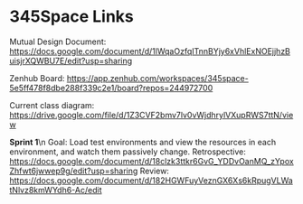 # 345Space Links

Mutual Design Document: https://docs.google.com/document/d/1lWqaOzfqITnnBYjy6xVhlExNOEjjhzBuisjrXQWBU7E/edit?usp=sharing

Zenhub Board: https://app.zenhub.com/workspaces/345space-5e5ff478f8dbe288f339c2e1/board?repos=244972700

Current class diagram: https://drive.google.com/file/d/1Z3CVF2bmv7lv0vWjdhrylVXupRWS7ttN/view

**Sprint 1**\n
Goal: Load test environments and view the resources in each environment, and watch them passively change.
Retrospective: https://docs.google.com/document/d/18clzk3ttkr6GvG_YDDvOanMQ_zYpoxZhfwt6jwwep9g/edit?usp=sharing
Review: https://docs.google.com/document/d/182HGWFuyVeznGX6Xs6kRpugVLWatNlvz8kmWYdh6-Ac/edit
